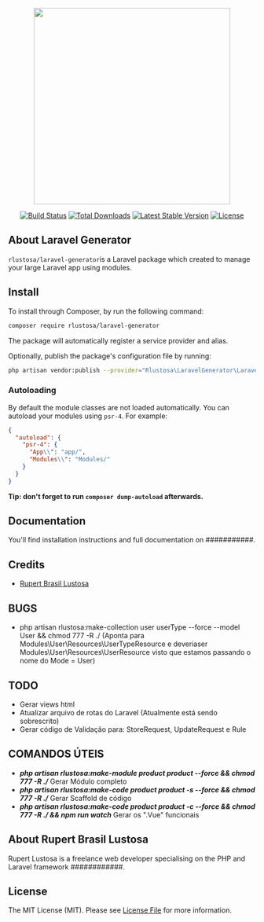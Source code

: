 <p align="center"><img src="https://res.cloudinary.com/dtfbvvkyp/image/upload/v1566331377/laravel-logolockup-cmyk-red.svg" width="400"></p>

<p align="center">
<a href="https://travis-ci.org//rlustosa/laravel-generator"><img src="https://travis-ci.org//rlustosa/laravel-generator.svg" alt="Build Status"></a>
<a href="https://packagist.org/packages//rlustosa/laravel-generator"><img src="https://poser.pugx.org//rlustosa/laravel-generator/d/total.svg" alt="Total Downloads"></a>
<a href="https://packagist.org/packages//rlustosa/laravel-generator"><img src="https://poser.pugx.org//rlustosa/laravel-generator/v/stable.svg" alt="Latest Stable Version"></a>
<a href="https://packagist.org/packages//rlustosa/laravel-generator"><img src="https://poser.pugx.org//rlustosa/laravel-generator/license.svg" alt="License"></a>
</p>

## About Laravel Generator

`rlustosa/laravel-generator`is a Laravel package which created to manage your large Laravel app using modules.

## Install

To install through Composer, by run the following command:

``` bash
composer require rlustosa/laravel-generator
```

The package will automatically register a service provider and alias.

Optionally, publish the package's configuration file by running:

``` bash
php artisan vendor:publish --provider="Rlustosa\LaravelGenerator\LaravelGeneratorServiceProvider"
```

### Autoloading

By default the module classes are not loaded automatically. You can autoload your modules using `psr-4`. For example:

``` json
{
  "autoload": {
    "psr-4": {
      "App\\": "app/",
      "Modules\\": "Modules/"
    }
  }
}
```

**Tip: don't forget to run `composer dump-autoload` afterwards.**

## Documentation

You'll find installation instructions and full documentation on ###########.

## Credits

- [Rupert Brasil Lustosa](https://github.com/rupertlustosa)

## BUGS

- php artisan rlustosa:make-collection user userType --force --model User && chmod 777 -R ./ (Aponta para Modules\User\Resources\UserTypeResource e deveriaser Modules\User\Resources\UserResource visto que estamos passando o nome do Mode = User) 


## TODO

- Gerar views html
- Atualizar arquivo de rotas do Laravel (Atualmente está sendo sobrescrito)
- Gerar código de Validação para: StoreRequest, UpdateRequest e Rule

## COMANDOS ÚTEIS

- ***php artisan rlustosa:make-module product product --force && chmod 777 -R ./*** Gerar Módulo completo
- ***php artisan rlustosa:make-code product product -s --force && chmod 777 -R ./*** Gerar Scaffold de código
- ***php artisan rlustosa:make-code product product -c --force && chmod 777 -R ./ && npm run watch*** Gerar os ".Vue" funcionais

## About Rupert Brasil Lustosa

Rupert Lustosa is a freelance web developer specialising on the PHP and Laravel framework ############.


## License

The MIT License (MIT). Please see [License File](LICENSE.md) for more information.